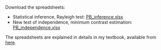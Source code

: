 Download the spreadsheets:
* Statistical inference, Rayleigh test: [PB_inference.xlsx](https://github.com/VincentGranville/Point-Processes/blob/main/Spreadsheets/PB_inference.xlsx)
* New test of independence, minimum contrast estimation: [PB_independence.xlsx](https://github.com/VincentGranville/Point-Processes/blob/main/Spreadsheets/PB_independence.xlsx) 

The spreadsheets are explained in details in my textbook, available from <a href="https://github.com/VincentGranville/Point-Processes/blob/main/Book/README.md">here</a>.
